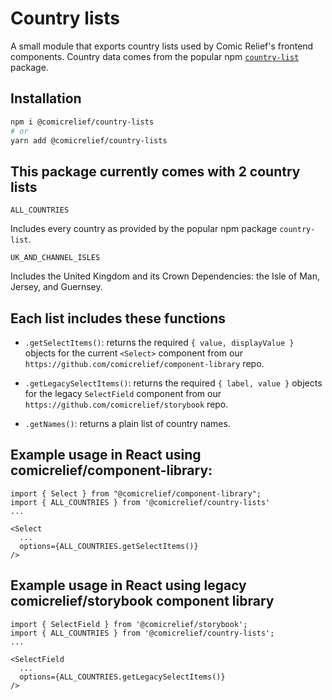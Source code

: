 # Country lists

A small module that exports country lists used by Comic Relief's frontend components. Country data comes from the popular npm [`country-list`](https://www.npmjs.com/package/country-list) package.

## Installation
```sh
npm i @comicrelief/country-lists
# or
yarn add @comicrelief/country-lists
```


## This package currently comes with 2 country lists

`ALL_COUNTRIES`

Includes every country as provided by the popular npm package `country-list`.

`UK_AND_CHANNEL_ISLES`

Includes the United Kingdom and its Crown Dependencies: the Isle of Man, Jersey, and Guernsey.


## Each list includes these functions

- `.getSelectItems()`: returns the required `{ value, displayValue }` objects for the current `<Select>` component from our `https://github.com/comicrelief/component-library` repo.

- `.getLegacySelectItems()`: returns the required `{ label, value }` objects for the legacy `SelectField` component from our `https://github.com/comicrelief/storybook` repo.

- `.getNames()`: returns a plain list of country names.


## Example usage in React using comicrelief/component-library:
```
import { Select } from "@comicrelief/component-library";
import { ALL_COUNTRIES } from '@comicrelief/country-lists'
...

<Select
  ...
  options={ALL_COUNTRIES.getSelectItems()}
/>
```

## Example usage in React using legacy comicrelief/storybook component library
```
import { SelectField } from '@comicrelief/storybook';
import { ALL_COUNTRIES } from '@comicrelief/country-lists';
...

<SelectField
  ...
  options={ALL_COUNTRIES.getLegacySelectItems()}
/>
```

